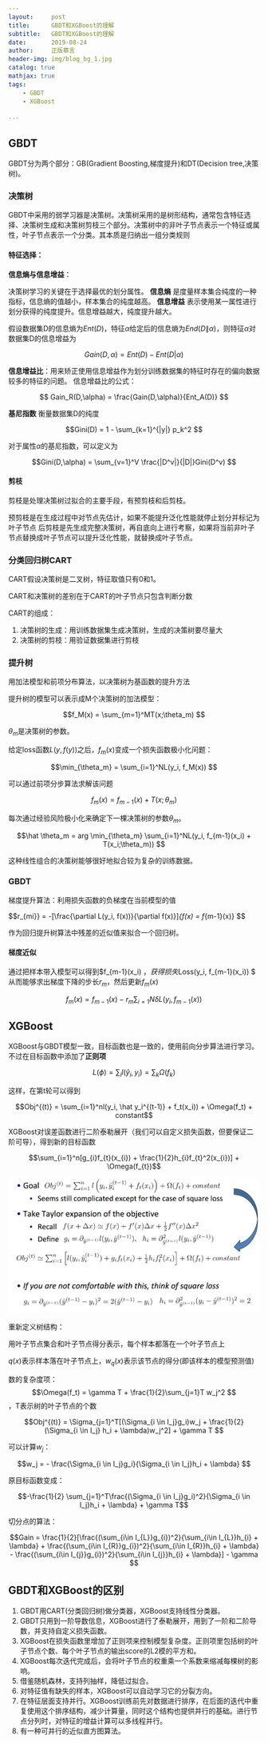 ```yaml
---
layout:     post
title:      GBDT和XGBoost的理解
subtitle:   GBDT和XGBoost的理解
date:       2019-08-24
author:     正版慕言
header-img: img/blog_bg_1.jpg
catalog: true
mathjax: true
tags:
    - GBDT
    - XGBoost

---
```


## GBDT

GBDT分为两个部分：GB(Gradient Boosting,梯度提升)和DT(Decision tree,决策树)。

### 决策树

GBDT中采用的弱学习器是决策树。决策树采用的是树形结构，通常包含特征选择、决策树生成和决策树剪枝三个部分。决策树中的非叶子节点表示一个特征或属性，叶子节点表示一个分类。其本质是归纳出一组分类规则

#### 特征选择：

**信息熵与信息增益**：

决策树学习的关键在于选择最优的划分属性。
**信息熵** 是度量样本集合纯度的一种指标，信息熵的值越小，样本集合的纯度越高。
**信息增益** 表示使用某一属性进行划分获得的纯度提升。信息增益越大，纯度提升越大。

假设数据集D的信息熵为$Ent(D)$，特征$\alpha$给定后的信息熵为$End(D\|\alpha)$，则特征$\alpha$对数据集D的信息增益为

$$
Gain(D,\alpha) = Ent(D) - Ent(D|\alpha)
$$

**信息增益比**：用来矫正使用信息增益作为划分训练数据集的特征时存在的偏向数据较多的特征的问题。
信息增益比的公式：

$$
Gain_R(D,\alpha) = \frac{Gain(D,\alpha)}{Ent_A(D)}
$$

**基尼指数** 衡量数据集D的纯度

$$Gini(D) = 1 - \sum_{k=1}^{|y|} p_k^2 $$

对于属性$\alpha$的基尼指数，可以定义为

$$Gini(D,\alpha) = \sum_{v=1}^V \frac{|D^v|}{|D|}Gini(D^v) $$

#### 剪枝

剪枝是处理决策树过拟合的主要手段，有预剪枝和后剪枝。

预剪枝是在生成过程中对节点先估计，如果不能提升泛化性能就停止划分并标记为叶子节点
后剪枝是先生成完整决策树，再自底向上进行考察，如果将当前非叶子节点替换成叶子节点可以提升泛化性能，就替换成叶子节点。

### 分类回归树CART

CART假设决策树是二叉树，特征取值只有0和1。

CART和决策树的差别在于CART的叶子节点只包含判断分数

CART的组成：

1. 决策树的生成：用训练数据集生成决策树，生成的决策树要尽量大
2. 决策树的剪枝：用验证数据集进行剪枝

### 提升树

用加法模型和前项分布算法，以决策树为基函数的提升方法

提升树的模型可以表示成M个决策树的加法模型：

$$f_M(x) = \sum_{m=1}^MT(x;\theta_m) $$

$\theta_m$是决策树的参数。

给定loss函数$L(y,f(y))$之后，$f_m(x)$变成一个损失函数极小化问题：

$$\min_{\theta_m} = \sum_{i=1}^NL(y_i, f_M(x)) $$

可以通过前项分步算法求解该问题

$$f_m(x) = f_{m-1}(x) + T(x;\theta_m) $$

每次通过经验风险极小化来确定下一棵决策树的参数$\theta_m$。

$$\hat \theta_m = arg \min_{\theta_m} \sum_{i=1}^NL(y_i, f_{m-1}(x_i) + T(x_i;\theta_m)) $$

这种线性组合的决策树能够很好地拟合较为复杂的训练数据。

### GBDT

梯度提升算法：利用损失函数的负梯度在当前模型的值

$$r_{mi}} = -[\frac{\partial L(y_i, f(x))}{\partial f(x)}]_{f(x) = f_{m-1}(x)} $$

作为回归提升树算法中残差的近似值来拟合一个回归树。

#### 梯度近似

通过把样本带入模型可以得到$f_{m-1}(x_i) $，获得损失$Loss(y_i, f_{m-1}(x_i)) $
从而能够求出梯度下降的步长$r_m$，然后更新$f_m(x)$

$$f_{m}(x) = f_{m-1}(x) - r_{m}\sum_{i=1}{N}\delta L(y_{i}, f_{m-1}(x)) $$


## XGBoost

XGBoost与GBDT模型一致，目标函数也是一致的，使用前向分步算法进行学习。不过在目标函数中添加了**正则项**

$$L(\phi) = \sum_il(\hat y_i, y_i) = \sum_k\Omega(f_k) $$

这样，在第t轮可以得到

$$Obj^{(t)} = \sum_{i=1}^nl(y_i, \hat y_i^{(t-1)} + f_t(x_i)) + \Omega(f_t) + constant$$

XGBoost对误差函数进行二阶泰勒展开（我们可以自定义损失函数，但要保证二阶可导），得到新的目标函数

$$\sum_{i=1}^n[g_{i}f_{t}(x_{i}) + \frac{1}{2}h_{i}f_{t}^2(x_{i})] + \Omega(f_{t})$$

![二阶泰勒展开](/img/Journal/CTR/xgboost-误差函数二阶泰勒展开.png)

重新定义树结构：

用叶子节点集合和叶子节点得分表示，每个样本都落在一个叶子节点上

$q(x)$表示样本落在叶子节点上，$w_q(x)$表示该节点的得分(即该样本的模型预测值)

数的复杂度项：$$\Omega(f_t) = \gamma T + \frac{1}{2}\sum_{j=1}T w_j^2 $$，T表示树的叶子节点的个数

$$Obj^{(t)} = \Sigma_{j=1}^T[(\Sigma_{i \in I_j}g_i)w_j + \frac{1}{2}(\Sigma_{i \in I_j} h_i + \lambda)w_j^2] + \gamma T $$

可以计算$w_j$：

$$w_j = - \frac{\Sigma_{i \in I_j}g_i}{\Sigma_{i \in I_j}h_i + \lambda} $$

原目标函数变成：

$$-\frac{1}{2} \sum_{j=1}^T\frac{(\Sigma_{i \in I_j}g_i)^2}{\Sigma_{i \in I_j}h_i + \lambda} + \gamma T$$

切分点的算法：

$$Gain = \frac{1}{2}[\frac{(\sum_{i\in I_{L}}g_{i})^2}{\sum_{i\in I_{L}}h_{i} + \lambda} + \frac{(\sum_{i\in I_{R}}g_{i})^2}{\sum_{i\in I_{R}}h_{i} + \lambda} - \frac{(\sum_{i\in I_{j}}g_{i})^2}{\sum_{i\in I_{j}}h_{i} + \lambda}] - \gamma $$

## GBDT和XGBoost的区别

1. GBDT用CART(分类回归树)做分类器，XGBoost支持线性分类器。
2. GBDT只用到一阶导数信息，XGBoost进行了泰勒展开，用到了一阶和二阶导数，并支持自定义损失函数。
3. XGBoost在损失函数里增加了正则项来控制模型复杂度。正则项里包括树的叶子节点个数、每个叶子节点的输出score的L2模的平方和。
4. XGBoost每次迭代完成后，会将叶子节点的权重乘一个系数来缩减每棵树的影响。
5. 借鉴随机森林，支持列抽样，降低过拟合。
6. 对特征值有缺失的样本，XGBoost可以自动学习它的分裂方向。
7. 在特征层面支持并行。XGBoost训练前先对数据进行排序，在后面的迭代中重复使用这个排序结构，减少计算量，同时这个结构也提供并行的基础。进行节点分列时，对特征的增益计算可以多线程并行。
8. 有一种可并行的近似直方图算法。